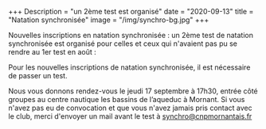 +++
Description = "un 2ème test est organisé"
date = "2020-09-13"
title = "Natation synchronisée"
image = "/img/synchro-bg.jpg"
+++

Nouvelles inscriptions en natation synchronisée : un 2ème test de natation
synchronisée est organisé pour celles et ceux qui n'avaient pas pu se rendre
au 1er test en août :

Pour les nouvelles inscriptions de natation synchronisée, il est nécessaire de
 passer un test.

Nous vous donnons rendez-vous le jeudi 17 septembre à 17h30, entrée côté groupes
au centre nautique les bassins de l’aqueduc à Mornant.
Si vous n'avez pas eu de convocation et que vous n'avez jamais pris contact avec
 le club, merci d'envoyer un mail avant le test à synchro@cnpmornantais.fr
